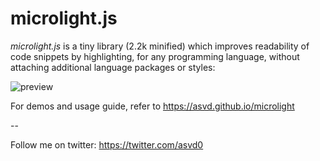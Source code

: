 microlight.js
=============

*microlight.js* is a tiny library (2.2k minified) which improves
 readability of code snippets by highlighting, for any programming
 language, without attaching additional language packages or styles:

![preview](http://asvd.github.io/microlight/microlight-preview-big.png)

For demos and usage guide, refer to https://asvd.github.io/microlight

--

Follow me on twitter: https://twitter.com/asvd0

